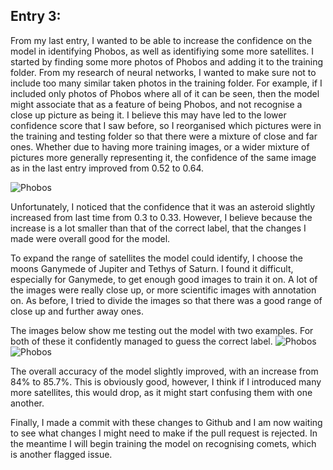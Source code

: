 ## Entry 3:
From my last entry, I wanted to be able to increase the confidence on the model in identifying Phobos, as well as identifiying some more satellites. I started by finding some more photos of Phobos and adding it to the training folder. From my research of neural networks, I wanted to make sure not to include too many similar taken photos in the training folder. For example, if I included only photos of Phobos where all of it can be seen, then the model might associate that as a feature of being Phobos, and not recognise a close up picture as being it. I believe this may have led to the lower confidence score that I saw before, so I reorganised which pictures were in the training and testing folder so that there were a mixture of close and far ones. Whether due to having more training images, or a wider mixture of pictures more generally representing it, the confidence of the same image as in the last entry improved from 0.52 to 0.64.

![Phobos](Learning-Log/phobos2.png)

Unfortunately, I noticed that the confidence that it was an asteroid slightly increased from last time from 0.3 to 0.33. However, I believe because the increase is a lot smaller than that of the correct label, that the changes I made were overall good for the model.

To expand the range of satellites the model could identify, I choose the moons Ganymede of Jupiter and Tethys of Saturn. I found it difficult, especially for Ganymede, to get enough good images to train it on. A lot of the images were really close up, or more scientific images with annotation on. As before, I tried to divide the images so that there was a good range of close up and further away ones.    

The images below show me testing out the model with two examples. For both of these it confidently managed to guess the correct label.
![Phobos](Learning-Log/ganymede.png)
![Phobos](Learning-Log/tethys.png)


The overall accuracy of the model slightly improved, with an increase from 84% to 85.7%. This is obviously good, however, I think if I introduced many more satellites, this would drop, as it might start confusing them with one another.

Finally, I made a commit with these changes to Github and I am now waiting to see what changes I might need to make if the pull request is rejected. In the meantime I will begin training the model on recognising comets, which is another flagged issue. 